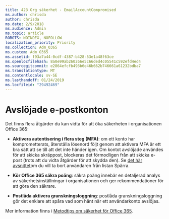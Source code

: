 ```yaml
---
title: 423 Org säkerhet - EmailAccountCompromised
ms.author: chrisda
author: chrisda
ms.date: 2/9/2018
ms.audience: Admin
ms.topic: article
ROBOTS: NOINDEX, NOFOLLOW
localization_priority: Priority
ms.collection: Adm_O365
ms.custom: Adm_O365
ms.assetid: f93a7a44-0cdf-4387-b428-53e1a48f63ce
ms.openlocfilehash: 8a0e99ab260266e5c66ded4c05541c592efd4ed4
ms.sourcegitcommit: e2864efcfb493b6e46b662b746661a61232bdba7
ms.translationtype: MT
ms.contentlocale: sv-SE
ms.lasthandoff: 01/24/2019
ms.locfileid: "29492469"
---
```

# <a name="compromised-email-accounts"></a>Avslöjade e-postkonton

Det finns flera åtgärder du kan vidta för att öka säkerheten i organisationen Office 365:
  
- **Aktivera autentisering i flera steg (MFA)**: om ett konto har komprometterats, återställa lösenord följt genom att aktivera MFA är ett bra sätt att se till att det inte händer igen. Om kontot avslöjade användes för att skicka skräppost, blockeras det förmodligen från att skicka e-post (trots att du vidta åtgärder för att skydda den). Se [det här avsnittet](https://technet.microsoft.com/library/ms.exch.eac.actioncenter.aspx)om du vill ta bort användaren från listan Spärra.
    
- **Kör Office 365 säkra poäng**: säkra poäng innebär en detaljerad analys av säkerhetsinställningar i organisationen och ger rekommendationer för att göra den säkrare.
    
- **Postlåda aktivera granskningsloggning**: postlåda granskningsloggning gör det enklare att spåra vad som hänt när ett användarkonto avslöjas.
    
Mer information finns i [Metodtips om säkerhet för Office 365](https://support.office.com/article/9295e396-e53d-49b9-ae9b-0b5828cdedc3.aspx).
  

